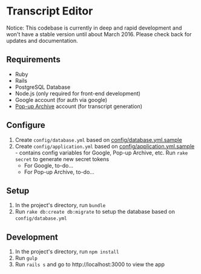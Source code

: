 # Transcript Editor

Notice: This codebase is currently in deep and rapid development and won't have a stable version until about March 2016. Please check back for updates and documentation.

## Requirements

- Ruby
- Rails
- PostgreSQL Database
- Node.js (only required for front-end development)
- Google account (for auth via google)
- [Pop-up Archive](https://popuparchive.com/) account (for transcript generation)

## Configure

1. Create `config/database.yml` based on [config/database.yml.sample](config/database.yml.sample)
2. Create `config/application.yml` based on [config/application.yml.sample](config/application.yml.sample) - contains config variables for Google, Pop-up Archive, etc. Run `rake secret` to generate new secret tokens
   - For Google, to-do...
   - For Pop-up Archive, to-do...

## Setup

1. In the project's directory, run `bundle`
2. Run `rake db:create db:migrate` to setup the database based on `config/database.yml`

## Development

1. In the project's directory, run `npm install`
2. Run `gulp`
3. Run `rails s` and go to http://localhost:3000 to view the app
